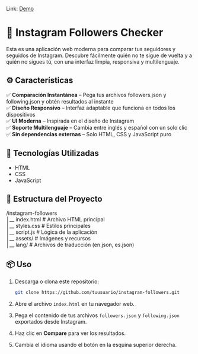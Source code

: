 Link: [Demo](https://fernandogbz.github.io/ig-unfollowers-js/)

# 📱 Instagram Followers Checker

Esta es una aplicación web moderna para comparar tus seguidores y seguidos de Instagram. Descubre fácilmente quién no te sigue de vuelta y a quién no sigues tú, con una interfaz limpia, responsiva y multilenguaje.

## ⚙ Características

✅ **Comparación Instantánea** – Pega tus archivos followers.json y following.json y obtén resultados al instante
<br>
✅ **Diseño Responsivo** – Interfaz adaptable que funciona en todos los dispositivos
<br>
✅ **UI Moderna** – Inspirada en el diseño de Instagram
<br>
✅ **Soporte Multilenguaje** – Cambia entre inglés y español con un solo clic
<br>
✅ **Sin dependencias externas** – Solo HTML, CSS y JavaScript puro

## 🚀 Tecnologías Utilizadas

- HTML
- CSS
- JavaScript

## 📂 Estructura del Proyecto

/instagram-followers
<br/>
│__ index.html # Archivo HTML principal
<br/>
│__ styles.css # Estilos principales
<br/>
│__ script.js # Lógica de la aplicación
<br/>
│__ assets/ # Imágenes y recursos
<br/>
│__ lang/ # Archivos de traducción (en.json, es.json)

## 📦 Uso

1. Descarga o clona este repositorio:

   ```bash
   git clone https://github.com/tuusuario/instagram-followers.git
   ```

2. Abre el archivo `index.html` en tu navegador web.

3. Pega el contenido de tus archivos `followers.json` y `following.json` exportados desde Instagram.

4. Haz clic en **Compare** para ver los resultados.

5. Cambia el idioma usando el botón en la esquina superior derecha.